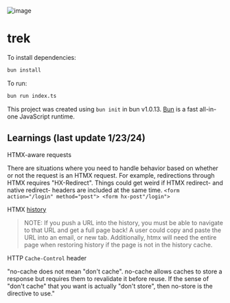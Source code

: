 ![image](https://github.com/user-attachments/assets/939d780e-cba5-44ee-b56a-3fabba63479d)


# trek

To install dependencies:

```bash
bun install
```

To run:

```bash
bun run index.ts
```

This project was created using `bun init` in bun v1.0.13. [Bun](https://bun.sh) is a fast all-in-one JavaScript runtime.

## Learnings (last update 1/23/24)
HTMX-aware requests

There are situations where you need to handle behavior based on
whether or not the request is an HTMX request. For example, redirections
through HTMX requires "HX-Redirect". Things could get weird if HTMX redirect-
and native redirect- headers are included at the same time.
    ```
    <form action="/login" method="post">
    <form hx-post"/login">
    ```

HTMX [history](https://htmx.org/docs/#history)
  >  NOTE: If you push a URL into the history, you must be able to navigate to
  that URL and get a full page back! A user could copy and paste the URL into
  an email, or new tab. Additionally, htmx will need the entire page when
  restoring history if the page is not in the history cache.

HTTP `Cache-Control` header
  
  "no-cache does not mean "don't cache". no-cache allows caches to
  store a response but requires them to revalidate it before reuse. If the
  sense of "don't cache" that you want is actually "don't store", then
  no-store is the directive to use."
